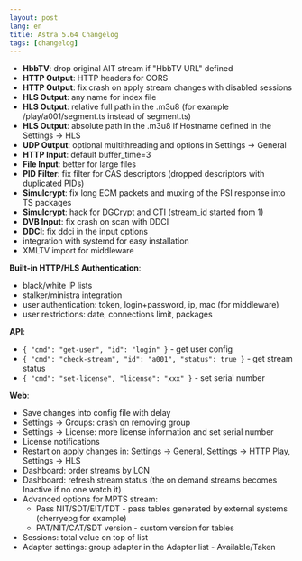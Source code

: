 ```yaml
---
layout: post
lang: en
title: Astra 5.64 Changelog
tags: [changelog]
---
```


- **HbbTV**: drop original AIT stream if "HbbTV URL" defined
- **HTTP Output**: HTTP headers for CORS
- **HTTP Output**: fix crash on apply stream changes with disabled sessions
- **HLS Output**: any name for index file
- **HLS Output**: relative full path in the .m3u8 (for example /play/a001/segment.ts instead of segment.ts)
- **HLS Output**: absolute path in the .m3u8 if Hostname defined in the Settings -> HLS
- **UDP Output**: optional multithreading and options in Settings -> General
- **HTTP Input**: default buffer_time=3
- **File Input**: better for large files
- **PID Filter**: fix filter for CAS descriptors (dropped descriptors with duplicated PIDs)
- **Simulcrypt**: fix long ECM packets and muxing of the PSI response into TS packages
- **Simulcrypt**: hack for DGCrypt and CTI (stream_id started from 1)
- **DVB Input**: fix crash on scan with DDCI
- **DDCI**: fix ddci in the input options
- integration with systemd for easy installation
- XMLTV import for middleware

**Built-in HTTP/HLS Authentication**:
- black/white IP lists
- stalker/ministra integration
- user authentication: token, login+password, ip, mac (for middleware)
- user restrictions: date, connections limit, packages

**API**:

- `{ "cmd": "get-user", "id": "login" }` - get user config
- `{ "cmd": "check-stream", "id": "a001", "status": true }` - get stream status
- `{ "cmd": "set-license", "license": "xxx" }` - set serial number

**Web**:

 - Save changes into config file with delay
 - Settings -> Groups: crash on removing group
 - Settings -> License: more license information and set serial number
 - License notifications
 - Restart on apply changes in: Settings -> General, Settings -> HTTP Play, Settings -> HLS
 - Dashboard: order streams by LCN
 - Dashboard: refresh stream status (the on demand streams becomes Inactive if no one watch it)
 - Advanced options for MPTS stream:
    - Pass NIT/SDT/EIT/TDT - pass tables generated by external systems (cherryepg for example)
    - PAT/NIT/CAT/SDT version - custom version for tables
 - Sessions: total value on top of list
 - Adapter settings: group adapter in the Adapter list - Available/Taken
